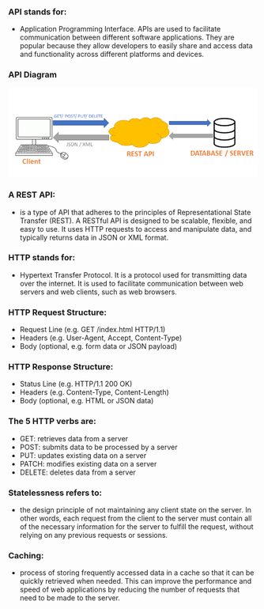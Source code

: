 ### API stands for:

- Application Programming Interface. APIs are used to facilitate communication between different software applications.
  They are popular because they allow developers to easily share and access data and functionality across different
  platforms and devices.

### API Diagram
![API.png](API.png)

### A REST API:
- is a type of API that adheres to the principles of Representational State Transfer (REST). A RESTful API is designed
  to be scalable, flexible, and easy to use. It uses HTTP requests to access and manipulate data, and typically returns
  data in JSON or XML format.

### HTTP stands for:

- Hypertext Transfer Protocol. It is a protocol used for transmitting data over the internet. It is used to facilitate
  communication between web servers and web clients, such as web browsers.

### HTTP Request Structure:

- Request Line (e.g. GET /index.html HTTP/1.1)
- Headers (e.g. User-Agent, Accept, Content-Type)
- Body (optional, e.g. form data or JSON payload)

### HTTP Response Structure:

- Status Line (e.g. HTTP/1.1 200 OK)
- Headers (e.g. Content-Type, Content-Length)
- Body (optional, e.g. HTML or JSON data)

### The 5 HTTP verbs are:

- GET: retrieves data from a server
- POST: submits data to be processed by a server
- PUT: updates existing data on a server
- PATCH: modifies existing data on a server
- DELETE: deletes data from a server

### Statelessness refers to:

- the design principle of not maintaining any client state on the server. In other words, each request from the client
  to the server must contain all of the necessary information for the server to fulfill the request, without relying on
  any previous requests or sessions.

### Caching:

- process of storing frequently accessed data in a cache so that it can be quickly retrieved when needed. This can
  improve the performance and speed of web applications by reducing the number of requests that need to be made to the
  server.